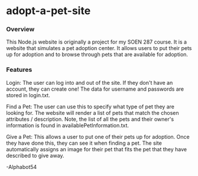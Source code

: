 # adopt-a-pet-site
### Overview
This Node.js website is originally a project for my SOEN 287 course. It is a website that simulates a pet adoption center. It allows users to put their pets up for adoption and to browse through pets that are available for adoption.

### Features
Login: The user can log into and out of the site. If they don't have an account, they can create one! The data for username and passwords are stored in login.txt. 

Find a Pet: The user can use this to specify what type of pet they are looking for. The website will render a list of pets that match the chosen attributes / description. Note, the list of all the pets and their owner's information is found in availablePetInformation.txt.

Give a Pet: This allows a user to put one of their pets up for adoption. Once they have done this, they can see it when finding a pet. The site automatically assigns an image for their pet that fits the pet that they have described to give away.

-Alphabot54
